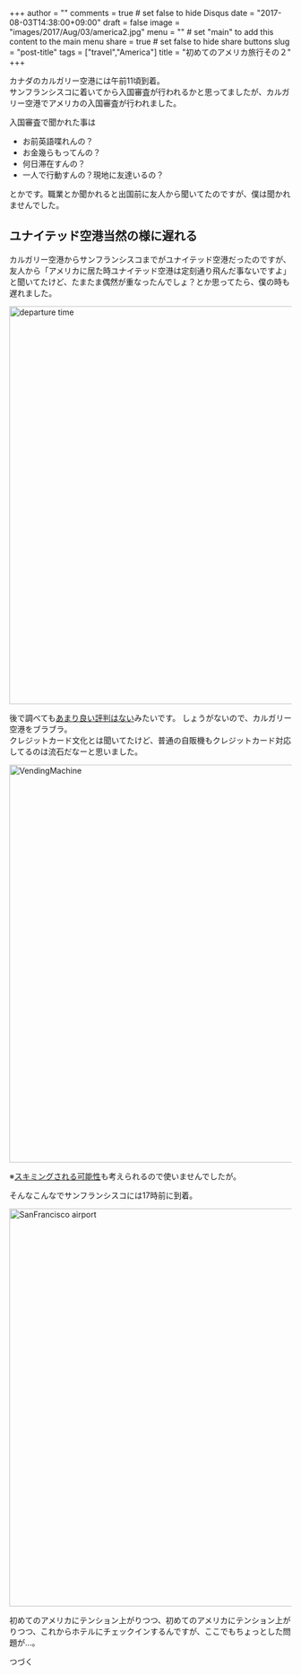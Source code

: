 +++
author = ""
comments = true	# set false to hide Disqus
date = "2017-08-03T14:38:00+09:00"
draft = false
image = "images/2017/Aug/03/america2.jpg"
menu = ""		# set "main" to add this content to the main menu
share = true	# set false to hide share buttons
slug = "post-title"
tags = ["travel","America"]
title = "初めてのアメリカ旅行その２"
+++

カナダのカルガリー空港には午前11頃到着。  
サンフランシスコに着いてから入国審査が行われるかと思ってましたが、カルガリー空港でアメリカの入国審査が行われました。  

<!--more-->

入国審査で聞かれた事は  

- お前英語喋れんの？  
- お金幾らもってんの？  
- 何日滞在すんの？  
- 一人で行動すんの？現地に友達いるの？  

とかです。職業とか聞かれると出国前に友人から聞いてたのですが、僕は聞かれませんでした。

## ユナイテッド空港当然の様に遅れる  

カルガリー空港からサンフランシスコまでがユナイテッド空港だったのですが、友人から「アメリカに居た時ユナイテッド空港は定刻通り飛んだ事ないですよ」と聞いてたけど、たまたま偶然が重なったんでしょ？とか思ってたら、僕の時も遅れました。

<img src="http://do-the-homework.com/images/2017/Aug/03/departures.jpg" alt="departure time" width="710">


後で調べても[あまり良い評判はない](http://e.his-j.com/static/kuchikomi/kuchikomi.asp?car=UA)みたいです。
しょうがないので、カルガリー空港をブラブラ。  
クレジットカード文化とは聞いてたけど、普通の自販機もクレジットカード対応してるのは流石だなーと思いました。  

<img src="http://do-the-homework.com/images/2017/Aug/03/VendingMachine.jpg" alt="VendingMachine" width="710">


※[スキミングされる可能性](http://www.huffingtonpost.jp/shoichi-kasuo/skimming_b_8439266.html)も考えられるので使いませんでしたが。

そんなこんなでサンフランシスコには17時前に到着。  

<img src="http://do-the-homework.com/images/2017/Aug/03/SanFrancisco.jpg" alt="SanFrancisco airport" width="710">


初めてのアメリカにテンション上がりつつ、初めてのアメリカにテンション上がりつつ、これからホテルにチェックインするんですが、ここでもちょっとした問題が…。

つづく